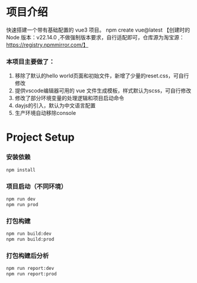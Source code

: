 # 项目介绍

快速搭建一个带有基础配置的 vue3 项目。
npm create vue@latest 【创建时的Node 版本：v22.14.0 ,不做强制版本要求，自行适配即可，仓库源为淘宝源：https://registry.npmmirror.com/】

### 本项目主要做了：

1. 移除了默认的hello world页面和初始文件，新增了少量的reset.css，可自行修改
2. 提供vscode编辑器可用的 vue 文件生成模板，样式默认为scss，可自行修改
3. 修改了部分环境变量的处理逻辑和项目启动命令
4. dayjs的引入，默认为中文语言配置
5. 生产环境自动移除console

# Project Setup

### 安装依赖

```sh
npm install
```

### 项目启动（不同环境）

```sh
npm run dev
npm run prod
```

### 打包构建

```sh
npm run build:dev
npm run build:prod
```

### 打包构建后分析

```sh
npm run report:dev
npm run report:prod
```
